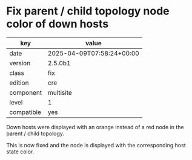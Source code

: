 [//]: # (werk v2)
# Fix parent / child topology node color of down hosts

key        | value
---------- | ---
date       | 2025-04-09T07:58:24+00:00
version    | 2.5.0b1
class      | fix
edition    | cre
component  | multisite
level      | 1
compatible | yes

Down hosts were displayed with an orange instead of a red node in the parent / child topology.

This is now fixed and the node is displayed with the corresponding host state color.
